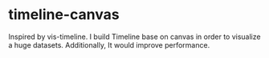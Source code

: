 # timeline-canvas
Inspired by vis-timeline. I build Timeline base on canvas in order to visualize a huge datasets. Additionally, It would improve performance.
